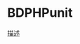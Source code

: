 BDPHPunit
=========

[描述](http://breezedust.com/2016/03/20/zi-yong-phpdan-yuan-ce-shi-gong-ju-bdphpunit/)
